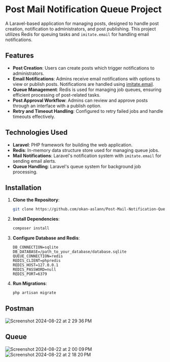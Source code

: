 # Post Mail Notification Queue Project

A Laravel-based application for managing posts, designed to handle post creation, notification to administrators, and post publishing. This project utilizes Redis for queuing tasks and `imitate.email` for handling email notifications.

## Features

- **Post Creation**: Users can create posts which trigger notifications to administrators.
- **Email Notifications**: Admins receive email notifications with options to view or publish posts. Notifications are handled using [imitate.email](https://imitate.email/).
- **Queue Management**: Redis is used for managing job queues, ensuring efficient processing of post-related tasks.
- **Post Approval Workflow**: Admins can review and approve posts through an interface with a publish option.
- **Retry and Timeout Handling**: Configured to retry failed jobs and handle timeouts effectively.

## Technologies Used

- **Laravel**: PHP framework for building the web application.
- **Redis**: In-memory data structure store used for managing queue jobs.
- **Mail Notifications**: Laravel's notification system with `imitate.email` for sending email alerts.
- **Queue Handling**: Laravel's queue system for background job processing.

## Installation

1. **Clone the Repository**:
   ```bash
   git clone https://github.com/okan-aslann/Post-Mail-Notification-Queue-Project.git
   ```
2.	**Install Dependencies**:
    ```bash
    composer install
    ```
3. **Configure Database and Redis**:
    ```dotenv
    DB_CONNECTION=sqlite
    DB_DATABASE=/path_to_your_database/database.sqlite
    QUEUE_CONNECTION=redis
    REDIS_CLIENT=phpredis
    REDIS_HOST=127.0.0.1
    REDIS_PASSWORD=null
    REDIS_PORT=6379
    ```
4. **Run Migrations**:
    ```bash
   php artisan migrate
   ```
## Postman
![Screenshot 2024-08-22 at 2 29 36 PM](https://github.com/user-attachments/assets/831531ad-5b86-4b28-b1f8-bf67eed654cb)

## Queue
![Screenshot 2024-08-22 at 2 00 09 PM](https://github.com/user-attachments/assets/29f6094a-b408-4ebf-9324-9337d2923858)
![Screenshot 2024-08-22 at 2 18 20 PM](https://github.com/user-attachments/assets/6ecf6d8f-3e2a-49d5-b4d1-af42d1f517ff)

   
